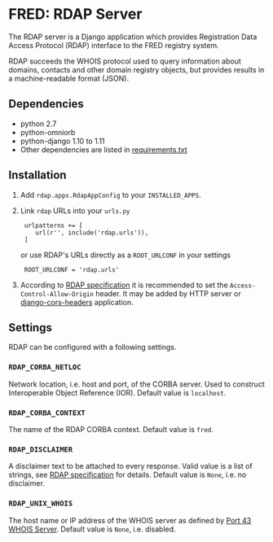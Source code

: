 # FRED: RDAP Server #

The RDAP server is a Django application which provides Registration Data Access Protocol (RDAP)
interface to the FRED registry system.

RDAP succeeds the WHOIS protocol used to query information about domains, contacts
and other domain registry objects, but provides results in a machine-readable format (JSON).

## Dependencies ##
- python 2.7
- python-omniorb
- python-django 1.10 to 1.11
- Other dependencies are listed in [requirements.txt](requirements.txt)

## Installation ##
1. Add `rdap.apps.RdapAppConfig` to your `INSTALLED_APPS`.
2. Link `rdap` URLs into your `urls.py`

        urlpatterns += [
           url(r'', include('rdap.urls')),
        ]

    or use RDAP's URLs directly as a `ROOT_URLCONF` in your settings

        ROOT_URLCONF = 'rdap.urls'

3. According to [RDAP specification](https://tools.ietf.org/html/rfc7480#section-5.6) it is recommended to set the `Access-Control-Allow-Origin` header.
   It may be added by HTTP server or [django-cors-headers](https://github.com/ottoyiu/django-cors-headers) application.

## Settings ##
RDAP can be configured with a following settings.

### `RDAP_CORBA_NETLOC` ###

Network location, i.e. host and port, of the CORBA server.
Used to construct Interoperable Object Reference (IOR).
Default value is ``localhost``.

### `RDAP_CORBA_CONTEXT` ###

The name of the RDAP CORBA context.
Default value is ``fred``.

### `RDAP_DISCLAIMER` ###

A disclaimer text to be attached to every response.
Valid value is a list of strings, see [RDAP specification](https://tools.ietf.org/html/rfc7483#section-4.3) for details.
Default value is ``None``, i.e. no disclaimer.

### `RDAP_UNIX_WHOIS` ###

The host name or IP address of the WHOIS server as defined by [Port 43 WHOIS Server](https://tools.ietf.org/html/rfc7483#section-4.7).
Default value is ``None``, i.e. disabled.
